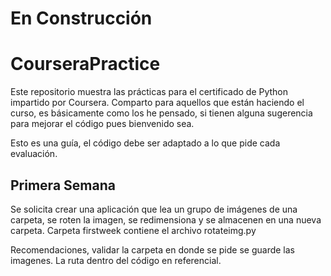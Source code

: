 # ******En Construcción******
# CourseraPractice

Este repositorio muestra las prácticas para el certificado de Python impartido por Coursera. Comparto para aquellos que están haciendo el curso, es básicamente como los he pensado, si tienen alguna sugerencia para mejorar el código pues bienvenido sea. 

Esto es una guía, el código debe ser adaptado a lo que pide cada evaluación. 

## Primera Semana ##
Se solicita crear una aplicación que lea un grupo de imágenes de una carpeta, se roten la imagen, se redimensiona y se almacenen en una nueva carpeta. Carpeta firstweek contiene el archivo rotateimg.py

Recomendaciones, validar la carpeta en donde se pide se guarde las imagenes. La ruta dentro del código en referencial. 
